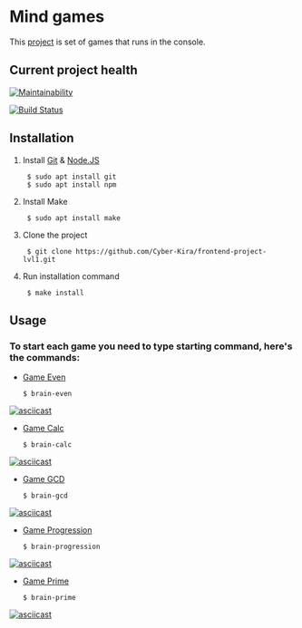 # Mind games

This [project](https://ru.hexlet.io/professions/frontend/projects/44) is set of games that runs in the console.

## Current project health

[![Maintainability](https://api.codeclimate.com/v1/badges/f85c3ebdfa0c8021a7db/maintainability)](https://codeclimate.com/github/Cyber-Kira/frontend-project-lvl1/maintainability)

[![Build Status](https://travis-ci.com/Cyber-Kira/frontend-project-lvl1.svg?branch=master)](https://travis-ci.com/Cyber-Kira/frontend-project-lvl1)

## Installation

1. Install [Git](https://git-scm.com/downloads) & [Node.JS](https://nodejs.org/en/)

        $ sudo apt install git
        $ sudo apt install npm

2. Install Make

        $ sudo apt install make

3. Clone the project

        $ git clone https://github.com/Cyber-Kira/frontend-project-lvl1.git

4. Run installation command

        $ make install
        
## Usage

### To start each game you need to type starting command, here's the commands:
*   [Game Even](https://asciinema.org/a/Rk5PmTnzWUgzhoEDTkNh3PYQu)

        $ brain-even
[![asciicast](https://asciinema.org/a/Rk5PmTnzWUgzhoEDTkNh3PYQu.svg)](https://asciinema.org/a/Rk5PmTnzWUgzhoEDTkNh3PYQu)
*   [Game Calc](https://asciinema.org/a/qm0eHAUj4rpL5xeT9HBPnnPGp)

        $ brain-calc
[![asciicast](https://asciinema.org/a/qm0eHAUj4rpL5xeT9HBPnnPGp.svg)](https://asciinema.org/a/qm0eHAUj4rpL5xeT9HBPnnPGp)
*   [Game GCD](https://asciinema.org/a/uh9f1YyDbHRlo8kBlj1RtJTdS)

        $ brain-gcd
[![asciicast](https://asciinema.org/a/uh9f1YyDbHRlo8kBlj1RtJTdS.svg)](https://asciinema.org/a/uh9f1YyDbHRlo8kBlj1RtJTdS)
*   [Game Progression](https://asciinema.org/a/5swbPG7KTuycvqIV6u3Z3KtT1)

        $ brain-progression
[![asciicast](https://asciinema.org/a/5swbPG7KTuycvqIV6u3Z3KtT1.svg)](https://asciinema.org/a/5swbPG7KTuycvqIV6u3Z3KtT1)
*   [Game Prime](https://asciinema.org/a/zoC3MFP42GvMDcR0r8gPST9sR)

        $ brain-prime
[![asciicast](https://asciinema.org/a/zoC3MFP42GvMDcR0r8gPST9sR.svg)](https://asciinema.org/a/zoC3MFP42GvMDcR0r8gPST9sR)



